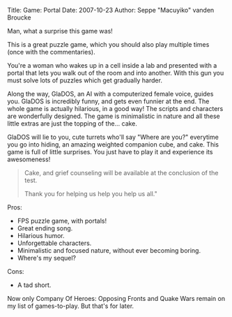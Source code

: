 Title: Game: Portal
Date: 2007-10-23
Author: Seppe "Macuyiko" vanden Broucke

Man, what a surprise this game was!  
This is a great puzzle game, which you should also play multiple times (once with the commentaries).  
You're a woman who wakes up in a cell inside a lab and presented with a portal that lets you walk out of the room and into another. With this gun you must solve lots of puzzles which get gradually harder.  
Along the way, GlaDOS, an AI with a computerized female voice, guides you. GlaDOS is incredibly funny, and gets even funnier at the end. The whole game is actually hilarious, in a good way! The scripts and characters are wonderfully designed. The game is minimalistic in nature and all these little extras are just the topping of the... cake.  
GlaDOS will lie to you, cute turrets who'll say "Where are you?" everytime you go into hiding, an amazing weighted companion cube, and cake. This game is full of little surprises. You just have to play it and experience its awesomeness!  
> Cake, and grief counseling will be available at the conclusion of the test.  
> 
> Thank you for helping us help you help us all."  
Pros:    - FPS puzzle game, with portals!
  - Great ending song.
  - Hilarious humor.
  - Unforgettable characters.
  - Minimalistic and focused nature, without ever becoming boring.
  - Where's my sequel?
Cons:  
  - A tad short.
Now only Company Of Heroes: Opposing Fronts and Quake Wars remain on my list of games-to-play. But that's for later. 
